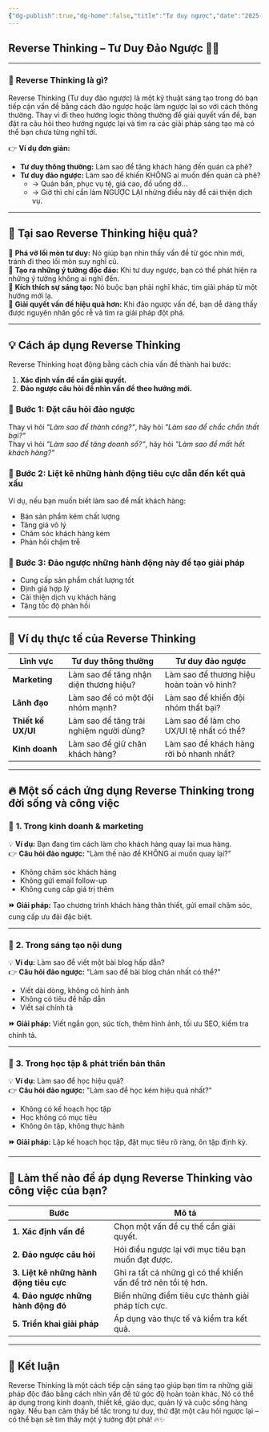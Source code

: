 ```yaml
---
{"dg-publish":true,"dg-home":false,"title":"Tư duy ngược","date":"2025-01-31","tags":["book","books/bo-nao-thu-hai"],"dg-path":"Books/02 - Bộ Não Thứ Hai - Đồ Tử Bái/Tư duy ngược.md","permalink":"/books/02-bo-nao-thu-hai-do-tu-bai/tu-duy-nguoc/","dgPassFrontmatter":true,"updated":"2025-01-31T14:11:40.589+07:00"}
---
```



## **Reverse Thinking – Tư Duy Đảo Ngược** 🔄💡
---

### 🚀 **Reverse Thinking là gì?**

Reverse Thinking (Tư duy đảo ngược) là một kỹ thuật sáng tạo trong đó bạn tiếp cận vấn đề bằng cách đảo ngược hoặc làm ngược lại so với cách thông thường. Thay vì đi theo hướng logic thông thường để giải quyết vấn đề, bạn đặt ra câu hỏi theo hướng ngược lại và tìm ra các giải pháp sáng tạo mà có thể bạn chưa từng nghĩ tới.

👉 **Ví dụ đơn giản:**

- **Tư duy thông thường:** Làm sao để tăng khách hàng đến quán cà phê?
- **Tư duy đảo ngược:** Làm sao để khiến KHÔNG ai muốn đến quán cà phê?
    - → Quán bẩn, phục vụ tệ, giá cao, đồ uống dở...
    - → Giờ thì chỉ cần làm NGƯỢC LẠI những điều này để cải thiện dịch vụ.

---

## 🎯 **Tại sao Reverse Thinking hiệu quả?**

🔹 **Phá vỡ lối mòn tư duy:** Nó giúp bạn nhìn thấy vấn đề từ góc nhìn mới, tránh đi theo lối mòn suy nghĩ cũ.  
🔹 **Tạo ra những ý tưởng độc đáo:** Khi tư duy ngược, bạn có thể phát hiện ra những ý tưởng không ai nghĩ đến.  
🔹 **Kích thích sự sáng tạo:** Nó buộc bạn phải nghĩ khác, tìm giải pháp từ một hướng mới lạ.  
🔹 **Giải quyết vấn đề hiệu quả hơn:** Khi đảo ngược vấn đề, bạn dễ dàng thấy được nguyên nhân gốc rễ và tìm ra giải pháp đột phá.

---

## 💡 **Cách áp dụng Reverse Thinking**

Reverse Thinking hoạt động bằng cách chia vấn đề thành hai bước:

1. **Xác định vấn đề cần giải quyết.**
2. **Đảo ngược câu hỏi để nhìn vấn đề theo hướng mới.**

### 📌 **Bước 1: Đặt câu hỏi đảo ngược**

Thay vì hỏi _"Làm sao để thành công?"_, hãy hỏi _"Làm sao để chắc chắn thất bại?"_  
Thay vì hỏi _"Làm sao để tăng doanh số?"_, hãy hỏi _"Làm sao để mất hết khách hàng?"_

### 📌 **Bước 2: Liệt kê những hành động tiêu cực dẫn đến kết quả xấu**

Ví dụ, nếu bạn muốn biết làm sao để mất khách hàng:

- Bán sản phẩm kém chất lượng
- Tăng giá vô lý
- Chăm sóc khách hàng kém
- Phản hồi chậm trễ

### 📌 **Bước 3: Đảo ngược những hành động này để tạo giải pháp**

- Cung cấp sản phẩm chất lượng tốt
- Định giá hợp lý
- Cải thiện dịch vụ khách hàng
- Tăng tốc độ phản hồi

---

## 📍 **Ví dụ thực tế của Reverse Thinking**

|**Lĩnh vực**|**Tư duy thông thường**|**Tư duy đảo ngược**|
|---|---|---|
|**Marketing**|Làm sao để tăng nhận diện thương hiệu?|Làm sao để thương hiệu hoàn toàn vô hình?|
|**Lãnh đạo**|Làm sao để có một đội nhóm mạnh?|Làm sao để khiến đội nhóm thất bại?|
|**Thiết kế UX/UI**|Làm sao để tăng trải nghiệm người dùng?|Làm sao để làm cho UX/UI tệ nhất có thể?|
|**Kinh doanh**|Làm sao để giữ chân khách hàng?|Làm sao để khách hàng rời bỏ nhanh nhất?|

---

## 🔥 **Một số cách ứng dụng Reverse Thinking trong đời sống và công việc**

### 🎯 **1. Trong kinh doanh & marketing**

💡 **Ví dụ:** Bạn đang tìm cách làm cho khách hàng quay lại mua hàng.  
👉 **Câu hỏi đảo ngược:** "Làm thế nào để KHÔNG ai muốn quay lại?"

- Không chăm sóc khách hàng
- Không gửi email follow-up
- Không cung cấp giá trị thêm

**⏩ Giải pháp:** Tạo chương trình khách hàng thân thiết, gửi email chăm sóc, cung cấp ưu đãi đặc biệt.

---

### 🎯 **2. Trong sáng tạo nội dung**

💡 **Ví dụ:** Làm sao để viết một bài blog hấp dẫn?  
👉 **Câu hỏi đảo ngược:** "Làm sao để bài blog chán nhất có thể?"

- Viết dài dòng, không có hình ảnh
- Không có tiêu đề hấp dẫn
- Viết sai chính tả

**⏩ Giải pháp:** Viết ngắn gọn, súc tích, thêm hình ảnh, tối ưu SEO, kiểm tra chính tả.

---

### 🎯 **3. Trong học tập & phát triển bản thân**

💡 **Ví dụ:** Làm sao để học hiệu quả?  
👉 **Câu hỏi đảo ngược:** "Làm sao để học kém hiệu quả nhất?"

- Không có kế hoạch học tập
- Học không có mục tiêu
- Không ôn tập, không thực hành

**⏩ Giải pháp:** Lập kế hoạch học tập, đặt mục tiêu rõ ràng, ôn tập định kỳ.

---

## 🚀 **Làm thế nào để áp dụng Reverse Thinking vào công việc của bạn?**

|**Bước**|**Mô tả**|
|---|---|
|**1. Xác định vấn đề**|Chọn một vấn đề cụ thể cần giải quyết.|
|**2. Đảo ngược câu hỏi**|Hỏi điều ngược lại với mục tiêu bạn muốn đạt được.|
|**3. Liệt kê những hành động tiêu cực**|Ghi ra tất cả những gì có thể khiến vấn đề trở nên tồi tệ hơn.|
|**4. Đảo ngược những hành động đó**|Biến những điểm tiêu cực thành giải pháp tích cực.|
|**5. Triển khai giải pháp**|Áp dụng vào thực tế và kiểm tra kết quả.|

---

## 📌 **Kết luận**

Reverse Thinking là một cách tiếp cận sáng tạo giúp bạn tìm ra những giải pháp độc đáo bằng cách nhìn vấn đề từ góc độ hoàn toàn khác. Nó có thể áp dụng trong kinh doanh, thiết kế, giáo dục, quản lý và cuộc sống hàng ngày. Nếu bạn cảm thấy bế tắc trong tư duy, thử đặt một câu hỏi ngược lại – có thể bạn sẽ tìm thấy một ý tưởng đột phá! 🔥✨